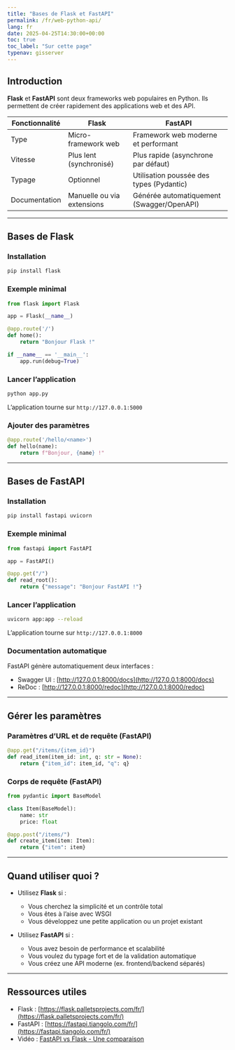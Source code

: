 ```yaml
---
title: "Bases de Flask et FastAPI"
permalink: /fr/web-python-api/
lang: fr
date: 2025-04-25T14:30:00+00:00
toc: true
toc_label: "Sur cette page"
typenav: gisserver
---
```


## Introduction

**Flask** et **FastAPI** sont deux frameworks web populaires en Python. Ils permettent de créer rapidement des applications web et des API.

| Fonctionnalité | Flask                            | FastAPI                                  |
|----------------|----------------------------------|-------------------------------------------|
| Type           | Micro-framework web              | Framework web moderne et performant       |
| Vitesse        | Plus lent (synchronisé)          | Plus rapide (asynchrone par défaut)       |
| Typage         | Optionnel                        | Utilisation poussée des types (Pydantic)  |
| Documentation  | Manuelle ou via extensions       | Générée automatiquement (Swagger/OpenAPI) |

---

## Bases de Flask

### Installation

```bash
pip install flask
```

### Exemple minimal

```python
from flask import Flask

app = Flask(__name__)

@app.route('/')
def home():
    return "Bonjour Flask !"

if __name__ == '__main__':
    app.run(debug=True)
```

### Lancer l’application

```bash
python app.py
```

L’application tourne sur `http://127.0.0.1:5000`

### Ajouter des paramètres

```python
@app.route('/hello/<name>')
def hello(name):
    return f"Bonjour, {name} !"
```

---

## Bases de FastAPI

### Installation

```bash
pip install fastapi uvicorn
```

### Exemple minimal

```python
from fastapi import FastAPI

app = FastAPI()

@app.get("/")
def read_root():
    return {"message": "Bonjour FastAPI !"}
```

### Lancer l’application

```bash
uvicorn app:app --reload
```

L’application tourne sur `http://127.0.0.1:8000`

### Documentation automatique

FastAPI génère automatiquement deux interfaces :

- Swagger UI : [http://127.0.0.1:8000/docs](http://127.0.0.1:8000/docs)
- ReDoc : [http://127.0.0.1:8000/redoc](http://127.0.0.1:8000/redoc)

---

## Gérer les paramètres

### Paramètres d’URL et de requête (FastAPI)

```python
@app.get("/items/{item_id}")
def read_item(item_id: int, q: str = None):
    return {"item_id": item_id, "q": q}
```

### Corps de requête (FastAPI)

```python
from pydantic import BaseModel

class Item(BaseModel):
    name: str
    price: float

@app.post("/items/")
def create_item(item: Item):
    return {"item": item}
```

---

## Quand utiliser quoi ?

- Utilisez **Flask** si :
  - Vous cherchez la simplicité et un contrôle total
  - Vous êtes à l’aise avec WSGI
  - Vous développez une petite application ou un projet existant

- Utilisez **FastAPI** si :
  - Vous avez besoin de performance et scalabilité
  - Vous voulez du typage fort et de la validation automatique
  - Vous créez une API moderne (ex. frontend/backend séparés)

---

## Ressources utiles

- Flask : [https://flask.palletsprojects.com/fr/](https://flask.palletsprojects.com/fr/)
- FastAPI : [https://fastapi.tiangolo.com/fr/](https://fastapi.tiangolo.com/fr/)
- Vidéo : [FastAPI vs Flask - Une comparaison](https://youtu.be/LhGsy7sjKas)